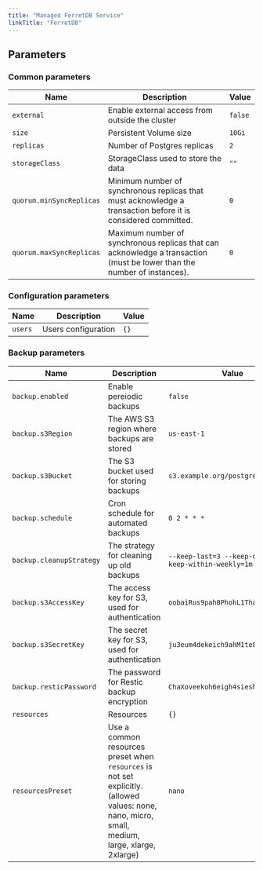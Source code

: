 ```yaml
---
title: "Managed FerretDB Service"
linkTitle: "FerretDB"
---
```



## Parameters

### Common parameters

| Name                     | Description                                                                                                             | Value   |
| ------------------------ | ----------------------------------------------------------------------------------------------------------------------- | ------- |
| `external`               | Enable external access from outside the cluster                                                                         | `false` |
| `size`                   | Persistent Volume size                                                                                                  | `10Gi`  |
| `replicas`               | Number of Postgres replicas                                                                                             | `2`     |
| `storageClass`           | StorageClass used to store the data                                                                                     | `""`    |
| `quorum.minSyncReplicas` | Minimum number of synchronous replicas that must acknowledge a transaction before it is considered committed.           | `0`     |
| `quorum.maxSyncReplicas` | Maximum number of synchronous replicas that can acknowledge a transaction (must be lower than the number of instances). | `0`     |

### Configuration parameters

| Name    | Description         | Value |
| ------- | ------------------- | ----- |
| `users` | Users configuration | `{}`  |

### Backup parameters

| Name                     | Description                                                                                                                                      | Value                                                  |
| ------------------------ | ------------------------------------------------------------------------------------------------------------------------------------------------ | ------------------------------------------------------ |
| `backup.enabled`         | Enable pereiodic backups                                                                                                                         | `false`                                                |
| `backup.s3Region`        | The AWS S3 region where backups are stored                                                                                                       | `us-east-1`                                            |
| `backup.s3Bucket`        | The S3 bucket used for storing backups                                                                                                           | `s3.example.org/postgres-backups`                      |
| `backup.schedule`        | Cron schedule for automated backups                                                                                                              | `0 2 * * *`                                            |
| `backup.cleanupStrategy` | The strategy for cleaning up old backups                                                                                                         | `--keep-last=3 --keep-daily=3 --keep-within-weekly=1m` |
| `backup.s3AccessKey`     | The access key for S3, used for authentication                                                                                                   | `oobaiRus9pah8PhohL1ThaeTa4UVa7gu`                     |
| `backup.s3SecretKey`     | The secret key for S3, used for authentication                                                                                                   | `ju3eum4dekeich9ahM1te8waeGai0oog`                     |
| `backup.resticPassword`  | The password for Restic backup encryption                                                                                                        | `ChaXoveekoh6eigh4siesheeda2quai0`                     |
| `resources`              | Resources                                                                                                                                        | `{}`                                                   |
| `resourcesPreset`        | Use a common resources preset when `resources` is not set explicitly. (allowed values: none, nano, micro, small, medium, large, xlarge, 2xlarge) | `nano`                                                 |


